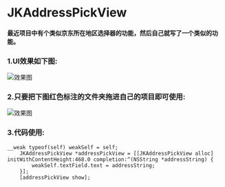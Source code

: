 # JKAddressPickView
#### 最近项目中有个类似京东所在地区选择器的功能，然后自己就写了一个类似的功能。
 
### 1.UI效果如下图:
![效果图](https://upload-images.jianshu.io/upload_images/3107189-7dd1f618c7c19b57.gif?imageMogr2/auto-orient/strip)

### 2.只要把下图红色标注的文件夹拖进自己的项目即可使用:
![效果图](https://upload-images.jianshu.io/upload_images/3107189-f32d02001506b552.png?imageMogr2/auto-orient/strip%7CimageView2/2/w/1240)
### 3.代码使用:
```
__weak typeof(self) weakSelf = self;
    JKAddressPickView *addressPickView = [[JKAddressPickView alloc] initWithContentHeight:468.0 completion:^(NSString *addressString) {
        weakSelf.textField.text = addressString;
    }];
    [addressPickView show];

```
